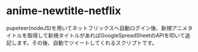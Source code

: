 # anime-newtitle-netflix
pupeteer(nodeJS)を用いてネットフリックスへ自動ログイン後、新規アニメタイトルを取得して新規タイトルがあればGoogleSpreadSheetのAPIを叩いて追記します。その後、自動でツイートしてくれるスクリプトです。
